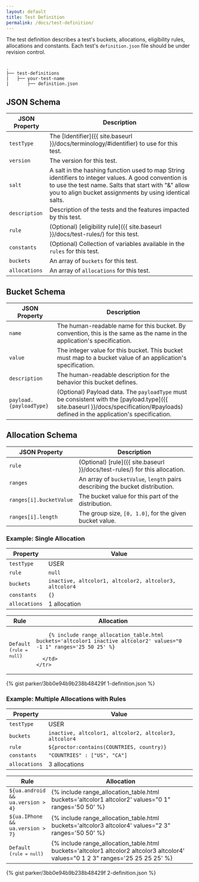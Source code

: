 ```yaml
---
layout: default
title: Test Definition
permalink: /docs/test-definition/
---
```


The test definition describes a test's buckets, allocations, eligibility rules, allocations and constants. Each test's `definition.json` file should be under revision control.

<pre><code>
.
├── test-definitions
|   ├── your-test-name
|       ├── definition.json
</code></pre>


## JSON Schema

| JSON Property | Description |
| ------------- | ----------- |
| `testType` | The [Identifier]({{ site.baseurl }}/docs/terminology/#identifier) to use for this test. |
| `version` | The version for this test. |
| `salt` | A salt in the hashing function used to map String identifiers to integer values. A good convention is to use the test name. Salts that start with "&" allow you to align bucket assignments by using identical salts. |
| `description` | Description of the tests and the features impacted by this test. |
| `rule` | (Optional) [eligibility rule]({{ site.baseurl }}/docs/test-rules/) for this test. |
| `constants` | (Optional) Collection of variables available in the `rules` for this test. |
| `buckets` | An array of `buckets` for this test. |
| `allocations` | An array of `allocations` for this test. |

## Bucket Schema

| JSON Property | Description |
| ------------- | ----------- |
| `name` | The human-readable name for this bucket. By convention, this is the same as the name in the application's specification. |
| `value` | The integer value for this bucket. This bucket must map to a bucket value of an application's specification. |
| `description` | The human-readable description for the behavior this bucket defines. |
| `payload.{payloadType}` | (Optional) Payload data. The `payloadType` must be consistent with the [payload.type]({{ site.baseurl }}/docs/specification/#payloads) defined in the application's specification. |

## Allocation Schema

| JSON Property | Description |
| ------------- | ----------- |
| `rule` | (Optional) [rule]({{ site.baseurl }}/docs/test-rules/) for this allocation. |
| `ranges` | An array of `bucketValue`, `length` pairs describing the bucket distribution. |
| `ranges[i].bucketValue` | The bucket value for this part of the distribution. |
| `ranges[i].length` | The group size, `[0, 1.0]`, for the given bucket value. |



### Example: Single Allocation

| Property | Value |
| -------- | ----- |
| `testType` | USER |
| `rule` | `null` |
| `buckets` | `inactive, altcolor1, altcolor2, altcolor3, altcolor4`
| `constants` | `{}` |
| `allocations` | 1 allocation |

<table>
  <thead>
    <tr>
      <th>Rule</th>
      <th>Allocation</th>
    </tr>
  </thead>
  <tbody>
    <tr>
      <td style="width:10%;"><code>Default (<code>rule = null</code>)</code></td>
      <td>

        {% include range_allocation_table.html buckets='altcolor1 inactive altcolor2' values="0 -1 1" ranges='25 50 25' %}

      </td>
    </tr>
  </tbody>
</table>

{% gist parker/3bb0e94b9b238b48429f 1-definition.json %}


### Example: Multiple Allocations with Rules

| Property | Value |
| -------- | ----- |
| `testType` | USER |
| `buckets` | `inactive, altcolor1, altcolor2, altcolor3, altcolor4`
| `rule` | `${proctor:contains(COUNTRIES, country)}` |
| `constants` | `"COUNTRIES" : ["US", "CA"]` |
| `allocations` | 3 allocations |

<table>
  <thead>
    <tr>
      <th>Rule</th>
      <th>Allocation</th>
    </tr>
  </thead>
  <tbody>
    <tr>
      <td style="width:10%;"><code>${ua.android && ua.version > 4}</code></td>
      <td>
        {% include range_allocation_table.html buckets='altcolor1 altcolor2' values="0 1" ranges='50 50' %}
      </td>
    </tr>
    <tr>
      <td><code>${ua.IPhone && ua.version > 7}</code></td>
      <td>
        {% include range_allocation_table.html buckets='altcolor3 altcolor4' values="2 3" ranges='50 50' %}
      </td>
    </tr>
    <tr>
      <td><code>Default (<code>rule = null</code>)</code></td>
      <td>      
        {% include range_allocation_table.html buckets='altcolor1 altcolor2 altcolor3 altcolor4' values="0 1 2 3" ranges='25 25 25 25' %}
      </td>
    </tr>
  </tbody>
</table>

{% gist parker/3bb0e94b9b238b48429f 2-definition.json %}
